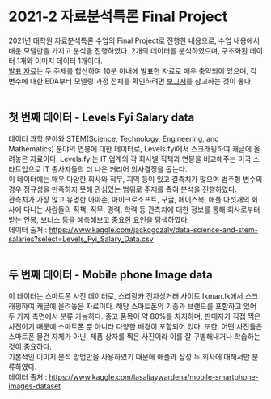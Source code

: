 # 2021-2 자료분석특론 Final Project

2021년 대학원 자료분석특론 수업의 Final Project로 진행한 내용으로, 수업 내용에서 배운 모델만을 가지고 분석을 진행하였다. 2개의 데이터를 분석하였으며, 구조화된 데이터 1개와 이미지 데이터 1개이다.
<br>
[발표 자료](https://github.com/jihye0115/2021-Advanced-Data-Analysis-Final-Project/blob/main/Project%20Presentation.pdf)는 두 주제를 합산하여 10분 이내에 발표한 자료로 매우 축약되어 있으며, 각 변수에 대한 EDA부터 모델링 과정 전체를 확인하려면 [보고서](https://github.com/jihye0115/2021-Advanced-Data-Analysis-Final-Project/blob/main/Project%20Report.pdf)를 참고하는 것이 좋다.
<br/> <br>

## 첫 번째 데이터 - Levels Fyi Salary data
데이터 과학 분야와 STEM(Science, Technology, Engineering, and Mathematics) 분야의 연봉에 대한 데이터로, Levels.fyi에서 스크래핑하여 캐글에 올려놓은 자료이다. Levels.fyi는 IT 업계의 각 회사별 직책과 연봉을 비교해주는 미국 스타트업으로 IT 종사자들의 더 나은 커리어 의사결정을 돕는다.
<br>
이 데이터에는 매우 다양한 회사와 직무, 지역 등이 있고 결측치가 많으며 범주형 변수의 경우 정규성을 만족하지 못해 관심있는 범위로 주제를 좁혀 분석을 진행하였다.
<br>
관측치가 가장 많고 유명한 아마존, 마이크로소프트, 구글, 페이스북, 애플 다섯개의 회사에 다니는 사람들의 직책, 직무, 경력, 학력 등 관측치에 대한 정보를 통해 회사로부터 받는 연봉, 보너스 등을 예측해보고 중요한 요인을 탐색하였다.
<br>
데이터 출처 : https://www.kaggle.com/jackogozaly/data-science-and-stem-salaries?select=Levels_Fyi_Salary_Data.csv
<br/> <br>

## 두 번째 데이터 - Mobile phone Image data
이 데이터는 스마트폰 사진 데이터로, 스리랑카 전자상거래 사이트 Ikman.lk에서 스크래핑하여 캐글에 올려놓은 자료이다. 해당 스마트폰의 기종과 브랜드를 포함하고 있어 두 가지 측면에서 분류 가능하다. 중고 품목이 약 80%를 차지하며, 판매자가 직접 찍은 사진이기 때문에 스마트폰 뿐 아니라 다양한 배경이 포함되어 있다. 또한, 어떤 사진들은 스마트폰 물건 자체가 아닌, 제품 상자를 찍은 사진이라 이를 잘 구별해내거나 학습하는 것이 중요하다.
<br>
기본적인 이미지 분석 방법만을 사용하였기 때문에 애플과 삼성 두 회사에 대해서만 분류하였다.
<br>
데이터 출처 : https://www.kaggle.com/lasaljaywardena/mobile-smartphone-images-dataset
